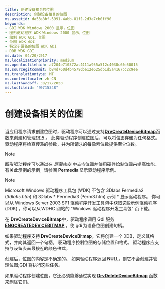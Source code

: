 ```yaml
---
title: 创建设备相关的位图
description: 创建设备相关的位图
ms.assetid: da53a8bf-5991-4abb-81f1-2d3a7cb0ff90
keywords:
- GDI WDK Windows 2000 显示，位图
- 图形驱动程序 WDK Windows 2000 显示，位图
- 绘制 WDK GDI，位图
- 位图 WDK GDI
- 特定于设备的位图 WDK GDI
- DDB WDK GDI
ms.date: 04/20/2017
ms.localizationpriority: medium
ms.openlocfilehash: a7204e710372ac1411a955a512c4038c66e50015
ms.sourcegitcommit: b84d760d4b45795be12e625db1d5a4167dc2c9ee
ms.translationtype: MT
ms.contentlocale: zh-CN
ms.lasthandoff: 09/17/2020
ms.locfileid: "90715348"
---
```

# <a name="creating-device-dependent-bitmaps"></a>创建设备相关的位图


## <span id="ddk_creating_device_dependent_bitmaps_gg"></span><span id="DDK_CREATING_DEVICE_DEPENDENT_BITMAPS_GG"></span>

当应用程序请求创建位图时，驱动程序可以通过支持[**DrvCreateDeviceBitmap**](/windows/win32/api/winddi/nf-winddi-drvcreatedevicebitmap)函数来创建和管理[*DDB*](/windows/desktop/gdi/device-dependent-bitmaps) 。 此类驱动程序创建位图后，可以将位图存储为任何格式。 驱动程序将检查传递的参数，并为所请求的每像素位数提供至少位数。

> [!NOTE]
> 图形驱动程序可以通过在 [*屏幕内存*](video-present-network-terminology.md#off_screen_memory) 中支持位图并使用硬件绘制位图来提高性能。 有关此示例的示例，请参阅 **Permedia** 显示驱动程序示例。


> [!NOTE]
> Microsoft Windows 驱动程序工具包 (WDK) 不包含 3Dlabs Permedia2 (*3dlabs.htm*) 和 3Dlabs * Permedia3 (Perm3.htm) 示例 * 显示驱动程序。 你可以从 Windows Server 2003 SP1 驱动程序开发工具包中获取这些示例驱动程序 (DDK) ，你可以从 WDHC 网站的 "Windows 驱动程序开发工具包" 页下载。

在 **DrvCreateDeviceBitmap**中，驱动程序调用 Gdi 服务 [**ENGCREATEDEVICEBITMAP**](/windows/win32/api/winddi/nf-winddi-engcreatedevicebitmap) ，使 gdi 为设备位图创建句柄。

如果驱动程序支持 **DrvCreateDeviceBitmap**，它将创建一个 DDB，定义其格式，并向其返回一个句柄。 驱动程序控制位图的存储位置和格式。 驱动程序应支持与设备表面最接近的颜色格式。

创建后，位图的内容是不确定的。 如果驱动程序返回 **NULL**，则它不会创建并管理位图;GDI 将执行这些任务。

如果驱动程序创建位图，它还必须能够通过实现 [**DrvDeleteDeviceBitmap**](/windows/win32/api/winddi/nf-winddi-drvdeletedevicebitmap) 函数来删除它们。

 

